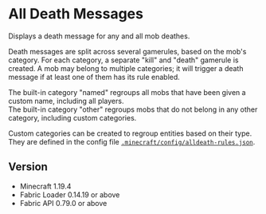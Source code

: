 # All Death Messages

Displays a death message for any and all mob deathes.

Death messages are split across several gamerules, based on the mob's category. For each category, a separate "kill" and "death" gamerule is created.
A mob may belong to multiple categories; it will trigger a death message if at least one of them has its rule enabled.

The built-in category "named" regroups all mobs that have been given a custom name, including all players.  
The built-in category "other" regroups mobs that do not belong in any other category, including custom categories.  

Custom categories can be created to regroup entities based on their type. They are defined in the config file [`.minecraft/config/alldeath-rules.json`](./src/main/resources/config/alldeath-rules.json).

## Version

- Minecraft 1.19.4
- Fabric Loader 0.14.19 or above
- Fabric API 0.79.0 or above
